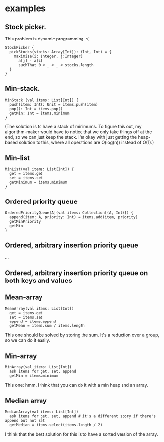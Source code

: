 # examples

## Stock picker.

This problem is dynamic programming. :(

    StockPicker {
      pickStocks(stocks: Array[Int]): (Int, Int) = {
        maximise(i: Integer, j:Integer)
          a[j] - a[i]
          suchThat 0 < _ < _ < stocks.length
      }
    }


## Min-stack.

    MinStack (val items: List[Int]) {
      push(item: Int): Unit = items.push(item)
      pop(): Int = items.pop()
      getMin: Int = items.minimum
    }

(The solution is to have a stack of minimums. To figure this out, my algorithm-maker would have to notice that we only take things off at the end, so we can just keep the stack. I'm okay with just getting the heap-based solution to this, where all operations are O(log(n)) instead of O(1).)

## Min-list

    MinList(val items: List[Int]) {
      get = items.get
      set = items.set
      getMinimum = items.minimum
    }

## Ordered priority queue

    OrderedPriorityQueue[A](val items: Collection[(A, Int)]) {
      append(item: A, priority: Int) = items.add(item, priority)
      getMinPriority
      getMin
    }

## Ordered, arbitrary insertion priority queue

...

## Ordered, arbitrary insertion priority queue on both keys and values

## Mean-array

    MeanArray(val items: List[Int])
      get = items.get
      set = items.set
      append = items.append
      getMean = items.sum / items.length

This one should be solved by storing the sum. It's a reduction over a group, so we can do it easily.

## Min-array

    MinArray(val items: List[Int])
      ask items for get, set, append
      getMin = items.minimum

This one: hmm. I think that you can do it with a min heap and an array.

## Median array
    
    MedianArray(val items: List[Int])
      ask items for get, set, append # it's a different story if there's append but not set
      getMedian = items.select(items.length / 2)

I think that the best solution for this is to have a sorted version of the array.